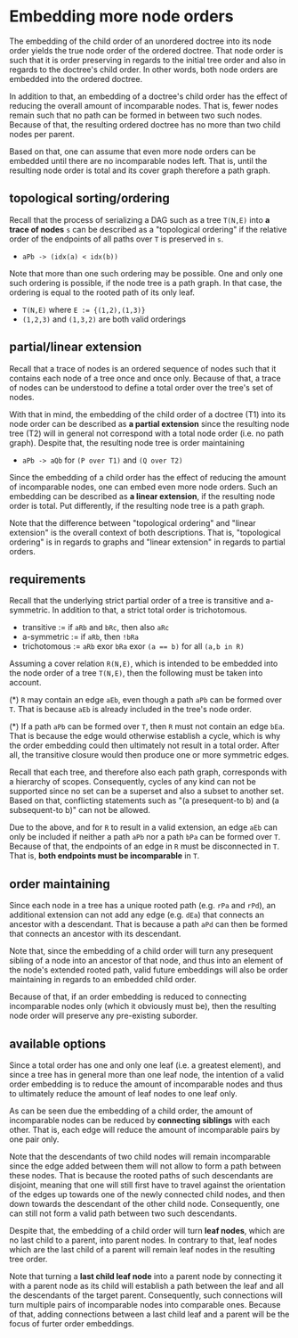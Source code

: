 
<!-- ======================================================================= -->
# Embedding more node orders

The embedding of the child order of an unordered doctree into its node order
yields the true node order of the ordered doctree. That node order is such that
it is order preserving in regards to the initial tree order and also in regards
to the doctree's child order. In other words, both node orders are embedded
into the ordered doctree.

In addition to that, an embedding of a doctree's child order has the effect
of reducing the overall amount of incomparable nodes. That is, fewer nodes
remain such that no path can be formed in between two such nodes. Because
of that, the resulting ordered doctree has no more than two child nodes per
parent.

Based on that, one can assume that even more node orders can be embedded until
there are no incomparable nodes left. That is, until the resulting node order
is total and its cover graph therefore a path graph.

<!-- ======================================================================= -->
## topological sorting/ordering

Recall that the process of serializing a DAG such as a tree `T(N,E)` into
**a trace of nodes** `s` can be described as a "topological ordering" if the
relative order of the endpoints of all paths over `T` is preserved in `s`.

* `aPb -> (idx(a) < idx(b))`

Note that more than one such ordering may be possible. One and only one such
ordering is possible, if the node tree is a path graph. In that case, the
ordering is equal to the rooted path of its only leaf.

* `T(N,E)` where `E := {(1,2),(1,3)}`
* `(1,2,3)` and `(1,3,2)` are both valid orderings

<!-- ======================================================================= -->
## partial/linear extension

Recall that a trace of nodes is an ordered sequence of nodes such that it
contains each node of a tree once and once only. Because of that, a trace
of nodes can be understood to define a total order over the tree's set of
nodes.

With that in mind, the embedding of the child order of a doctree (T1) into
its node order can be described as **a partial extension** since the resulting
node tree (T2) will in general not correspond with a total node order (i.e.
no path graph). Despite that, the resulting node tree is order maintaining

* `aPb -> aQb` for `(P over T1)` and `(Q over T2)`

Since the embedding of a child order has the effect of reducing the amount
of incomparable nodes, one can embed even more node orders. Such an embedding
can be described as **a linear extension**, if the resulting node order is
total. Put differently, if the resulting node tree is a path graph.

Note that the difference between "topological ordering" and "linear extension"
is the overall context of both descriptions. That is, "topological ordering"
is in regards to graphs and "linear extension" in regards to partial orders.

<!-- ======================================================================= -->
## requirements

Recall that the underlying strict partial order of a tree is transitive and
a-symmetric. In addition to that, a strict total order is trichotomous.

* transitive := if `aRb` and `bRc`, then also `aRc`
* a-symmetric := if `aRb`, then `!bRa`
* trichotomous := `aRb` exor `bRa` exor `(a == b)` for all `(a,b in R)`

Assuming a cover relation `R(N,E)`, which is intended to be embedded into the
node order of a tree `T(N,E)`, then the following must be taken into account.

(*) `R` may contain an edge `aEb`, even though a path `aPb` can be formed
over `T`. That is because `aEb` is already included in the tree's node order.

(*) If a path `aPb` can be formed over `T`, then `R` must not contain an edge
`bEa`. That is because the edge would otherwise establish a cycle, which is why
the order embedding could then ultimately not result in a total order. After
all, the transitive closure would then produce one or more symmetric edges.

Recall that each tree, and therefore also each path graph, corresponds with
a hierarchy of scopes. Consequently, cycles of any kind can not be supported
since no set can be a superset and also a subset to another set. Based on that,
conflicting statements such as "(a presequent-to b) and (a subsequent-to b)"
can not be allowed.

Due to the above, and for `R` to result in a valid extension, an edge `aEb` can
only be included if neither a path `aPb` nor a path `bPa` can be formed over `T`.
Because of that, the endpoints of an edge in `R` must be disconnected in `T`.
That is, **both endpoints must be incomparable** in `T`.

<!-- ======================================================================= -->
## order maintaining

Since each node in a tree has a unique rooted path (e.g. `rPa` and `rPd`), an
additional extension can not add any edge (e.g. `dEa`) that connects an ancestor
with a descendant. That is because a path `aPd` can then be formed that connects
an ancestor with its descendant.

Note that, since the embedding of a child order will turn any presequent
sibling of a node into an ancestor of that node, and thus into an element
of the node's extended rooted path, valid future embeddings will also be
order maintaining in regards to an embedded child order.

Because of that, if an order embedding is reduced to connecting incomparable
nodes only (which it obviously must be), then the resulting node order will
preserve any pre-existing suborder.

<!-- ======================================================================= -->
## available options

Since a total order has one and only one leaf (i.e. a greatest element), and
since a tree has in general more than one leaf node, the intention of a valid
order embedding is to reduce the amount of incomparable nodes and thus to
ultimately reduce the amount of leaf nodes to one leaf only.

As can be seen due the embedding of a child order, the amount of incomparable
nodes can be reduced by **connecting siblings** with each other. That is, each
edge will reduce the amount of incomparable pairs by one pair only.

Note that the descendants of two child nodes will remain incomparable since the
edge added between them will not allow to form a path between these nodes. That
is because the rooted paths of such descendants are disjoint, meaning that one
will still first have to travel against the orientation of the edges up towards
one of the newly connected child nodes, and then down towards the descendant of
the other child node. Consequently, one can still not form a valid path between
two such descendants.

Despite that, the embedding of a child order will turn **leaf nodes**, which
are no last child to a parent, into parent nodes. In contrary to that, leaf
nodes which are the last child of a parent will remain leaf nodes in the
resulting tree order.

Note that turning a **last child leaf node** into a parent node by connecting
it with a parent node as its child will establish a path between the leaf and
all the descendants of the target parent. Consequently, such connections will
turn multiple pairs of incomparable nodes into comparable ones. Because of that,
adding connections between a last child leaf and a parent will be the focus of
furter order embeddings.
